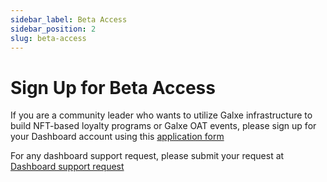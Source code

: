 ```yaml
---
sidebar_label: Beta Access
sidebar_position: 2
slug: beta-access
---
```

# Sign Up for Beta Access

If you are a community leader who wants to utilize Galxe infrastructure to build NFT-based loyalty programs or Galxe OAT events, please sign up for your Dashboard account using this [application form](https://gal.xyz/dashboard-application) 

For any dashboard support r﻿equest, please submit your request at [Dashboard support request](https://gal.xyz/dashboard-support)